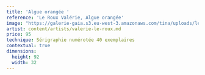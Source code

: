 ```yaml
---
title: 'Algue orangée '
reference: 'Le Roux Valérie, Algue orangée'
image: "https://galerie-gaia.s3.eu-west-3.amazonaws.com/tina/uploads/le-roux-valerie/galerie-gaia-valeÌ\x81rie leroux-IMG_6337.jpg"
artist: content/artists/valerie-le-roux.md
price: 95
technique: Sérigraphie numérotée 40 exemplaires
contextual: true
dimensions:
  height: 92
  width: 32
---
```


